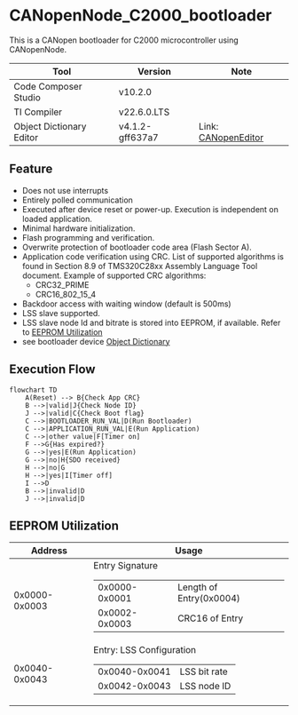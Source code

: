 # CANopenNode_C2000_bootloader
This is a CANopen bootloader for C2000 microcontroller using CANopenNode.

| Tool                     | Version         | Note                    |
|--------------------------|-----------------|-------------------------|
| Code Composer Studio     | v10.2.0         |                         |
| TI Compiler              | v22.6.0.LTS     |                         |
| Object Dictionary Editor | v4.1.2-gff637a7 | Link: [CANopenEditor](https://github.com/CANopenNode/CANopenEditor) |

## Feature
- Does not use interrupts
- Entirely polled communication
- Executed after device reset or power-up.  Execution is independent on loaded application.
- Minimal hardware initialization.
- Flash programming and verification.
- Overwrite protection of bootloader code area (Flash Sector A).
- Application code verification using CRC.  List of supported algorithms is found in Section 8.9 of TMS320C28xx Assembly Language Tool document. Example of supported CRC algorithms:
    - CRC32_PRIME
    - CRC16_802_15_4
- Backdoor access with waiting window (default is 500ms)
- LSS slave supported.
- LSS slave node Id and bitrate is stored into EEPROM, if available.  Refer to [EEPROM Utilization](#eeprom-utilization)
- see bootloader device [Object Dictionary](c2000_bootloader.md)

## Execution Flow
```mermaid
flowchart TD
    A(Reset) --> B{Check App CRC}
    B -->|valid|J{Check Node ID}
    J -->|valid|C{Check Boot flag}
    C -->|BOOTLOADER_RUN_VAL|D(Run Bootloader)
    C -->|APPLICATION_RUN_VAL|E(Run Application)
    C -->|other value|F[Timer on]
    F -->G{Has expired?}
    G -->|yes|E(Run Application)
    G -->|no|H{SDO received}
    H -->|no|G
    H -->|yes|I[Timer off]
    I -->D
    B -->|invalid|D
    J -->|invalid|D
```

## EEPROM Utilization

| Address       |  Usage           |
|---------------| -----------------|
| 0x0000-0x0003 | <table><thead>Entry Signature</thead> <tbody><tr><td>0x0000-0x0001</td><td>Length of Entry(0x0004)</td></tr><tr><td>0x0002-0x0003</td><td>CRC16 of Entry</td></tr></tbody></table>|
| 0x0040-0x0043 | <table><thead>Entry: LSS Configuration</thead><tbody><tr><td>0x0040-0x0041</td><td>LSS bit rate</td></tr><tr><td>0x0042-0x0043</td><td>LSS node ID</td></tr></tbody></table> |
